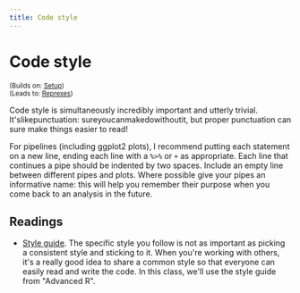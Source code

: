 ```yaml
---
title: Code style
---
```


<!-- Generated automatically from code-style.yml. Do not edit by hand -->

# Code style
<small>(Builds on: [Setup](setup.md))</small>  
<small>(Leads to: [Reprexes](reprexes.md))</small>

Code style is simultaneously incredibly important and utterly trivial.
It'slikepunctuation: sureyoucanmakedowithoutit, but proper punctuation
can sure make things easier to read!

For pipelines (including ggplot2 plots), I recommend putting each statement
on a new line, ending each line with a `%>%` or `+` as appropriate.
Each line that continues a pipe should be indented by two spaces.
Include an empty line between different pipes and plots. Where possible
give your pipes an informative name: this will help you remember their
purpose when you come back to an analysis in the future.

## Readings

  * [Style guide](http://adv-r.had.co.nz/Style.html).
    The specific style you follow is not as important as picking a consistent
    style and sticking to it. When you're working with others, it's a really
    good idea to share a common style so that everyone can easily read and
    write the code. In this class, we'll use the style guide from "Advanced R".



